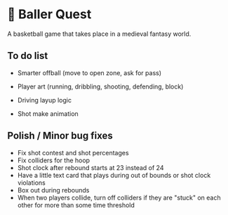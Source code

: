 # 🏀 Baller Quest

A basketball game that takes place in a medieval fantasy world.

## To do list

- Smarter offball (move to open zone, ask for pass)
- Player art (running, dribbling, shooting, defending, block)

- Driving layup logic
- Shot make animation

## Polish / Minor bug fixes

- Fix shot contest and shot percentages
- Fix colliders for the hoop
- Shot clock after rebound starts at 23 instead of 24
- Have a little text card that plays during out of bounds or shot clock violations
- Box out during rebounds
- When two players collide, turn off colliders if they are "stuck" on each other for more than some time threshold
